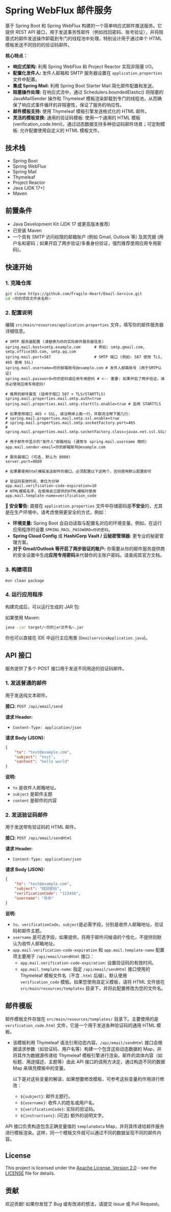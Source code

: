 # Spring WebFlux 邮件服务

基于 Spring Boot 和 Spring WebFlux 构建的一个简单响应式邮件推送服务。它提供 REST API 接口，用于发送事务性邮件（例如找回密码、账号验证），并将阻塞式的邮件发送操作卸载到专门的线程池中处理。特别设计用于通过单个 HTML 模板发送不同目的的验证码邮件。

**核心特点：**

*   **响应式架构:** 利用 Spring WebFlux 和 Project Reactor 实现非阻塞 I/O。
*   **配置化发件人:** 发件人邮箱和 SMTP 服务器设置在 `application.properties` 文件中配置。
*   **集成 Spring Mail:** 利用 Spring Boot Starter Mail 简化邮件配置和发送。
*   **阻塞操作处理:** 在响应式流中，通过 Schedulers.boundedElastic() 将阻塞的 JavaMailSender 操作和 Thymeleaf 模板渲染卸载到专门的线程池，从而确保了响应式事件循环的非阻塞性，保证了服务的响应性。
*   **邮件模板支持:** 使用 Thymeleaf 模板引擎发送格式化的 HTML 邮件。
*   **灵活的模板变换:** 通用的验证码模板: 使用一个通用的 HTML 模板(verification_code.html)，通过动态数据支持多种验证码邮件场景；可定制模板: 允许配置使用自定义的 HTML 模板文件。

## 技术栈

*   Spring Boot
*   Spring WebFlux
*   Spring Mail
*   Thymeleaf
*   Project Reactor
*   Java (JDK 17+)
*   Maven

## 前置条件

*   Java Development Kit (JDK 17 或更高版本推荐)
*   已安装 Maven
*   一个具有 SMTP 访问权限的邮箱账户 (例如 Gmail, Outlook 等) 及其凭据 (用户名和密码；如果开启了两步验证/多重身份验证，强烈推荐使用应用专用密码)。

## 快速开始

### 1. 克隆仓库

```bash
git clone https://github.com/Fragile-Heart/Email-Service.git
cd <你的项目文件夹名称>
```

### 2. 配置说明

编辑 `src/main/resources/application.properties` 文件，填写你的邮件服务器详细信息。

```properties
# SMTP 服务器配置 (请替换为你的实际邮件服务器信息)
spring.mail.host=smtp.example.com      # 例如: smtp.gmail.com, smtp.office365.com, smtp.qq.com
spring.mail.port=587                   # SMTP 端口 (例如: 587 使用 TLS, 465 使用 SSL)
spring.mail.username=你的邮箱账号@example.com # 发件人邮箱账号 (用于SMTP认证)
spring.mail.password=你的密码或应用专用密码 # <-- 重要: 如果开启了两步验证，请务必使用应用专用密码!

# 推荐的邮件属性 (适用于端口 587 + TLS/STARTTLS)
spring.mail.properties.mail.smtp.auth=true
spring.mail.properties.mail.smtp.starttls.enable=true # 启用 STARTTLS

# 如果使用端口 465 + SSL, 请注释掉上面一行，并取消注释下面几行:
# spring.mail.properties.mail.smtp.ssl.enable=true
# spring.mail.properties.mail.smtp.socketFactory.port=465
# spring.mail.properties.mail.smtp.socketFactory.class=javax.net.ssl.SSLSocketFactory

# 用于邮件中显示的"发件人"邮箱地址 (通常与 spring.mail.username 相同)
app.mail.sender-email=你的邮箱账号@example.com

# 服务器端口 (可选, 默认为 8080)
server.port=8080

# 如果要使用html模板发送邮件的接口，必须配置以下这两个，否则使用默认配置即可

# 验证码有效时间，单位为分钟
app.mail.verification-code-expiration=10
# HTML模板名字，在使用自己提供的HTML模板时使用
app.mail.template-name=verification_code
```

**🔐 安全警告:** 直接在 `application.properties` 文件中存储密码是**不安全**的，尤其是在生产环境中。请考虑使用更安全的方式，例如：
*   **环境变量:** Spring Boot 会自动读取与配置名对应的环境变量。例如，在运行应用程序时设置 `SPRING_MAIL_PASSWORD=你的密码`。
*   **Spring Cloud Config** 或 **HashiCorp Vault / 云秘密管理器:** 更专业的秘密管理方案。
*   **对于 Gmail/Outlook 等开启了两步验证的账户:** 你需要从你的邮件服务提供商的安全设置中生成**应用专用密码**来代替你的主账户密码。请查阅其官方文档。

### 3. 构建项目


```bash
mvn clean package
```

### 4. 运行应用程序

构建完成后，可以运行生成的 JAR 包:

如果使用 Maven:

```bash
java -jar target/<你的jar文件名>.jar
```

你也可以直接在 IDE 中运行主应用类 (`EmailserviceApplication.java`)。

## API 接口

服务提供了多个 POST 接口用于发送不同用途的验证码邮件。

### 1. 发送普通的邮件

用于发送纯文本邮件。

**接口:** `POST /api/email/send`

**请求 Header:**
*   `Content-Type: application/json`

**请求 Body (JSON):**

```json
{
    "to": "test@example.com",
    "subject": "test",
    "content": "hello world"
}
```

**说明:**
*   `to` 是收件人邮箱地址。
*   `subject` 是邮件主题
*   `content` 是邮件的内容

### 2. 发送验证码邮件

用于发送带有验证码的 HTML 邮件。

**接口:** `POST /api/email/sendHtml`

**请求 Header:**
*   `Content-Type: application/json`

**请求 Body (JSON):**

```json
{
    "to": "test@example.com",
    "subject": "找回密码",
    "verificationCode": "123456",
    "username": "玖玖"
}
```

**说明:**
*   `to`、`verificationCode`、`subject`是必需字段，分别是收件人邮箱地址，验证码和邮件主题。
*   `username` 是可选字段，如果提供，将用于邮件问候语的个性化，不提供则默认为收件人邮箱地址。
*   `app.mail.verification-code-expiration` 和 `app.mail.template-name` 配置项主要用于 `/api/email/sendHtml` 接口：
    *   `app.mail.verification-code-expiration`: 设置验证码的有效时间。
    *   `app.mail.template-name`: 指定 `/api/email/sendHtml` 接口使用的 Thymeleaf 模板文件名（不含 `.html` 后缀）。默认使用 `verification_code` 模板。如果您使用自定义模板，请将 HTML 文件放在 `src/main/resources/templates` 目录下，并将此配置修改为您的文件名。


## 邮件模板

邮件模板文件存放在 `src/main/resources/templates/` 目录下。主要使用的是 `verification_code.html` 文件，它是一个用于发送各种验证码的通用 HTML 模板。

*   该模板利用 Thymeleaf 语法引用动态内容。`/api/email/sendHtml` 接口会根据请求参数（如验证码、用户名等）构建一个包含这些动态数据的 Map，并将其作为数据源传递给 Thymeleaf 模板引擎进行渲染。邮件的具体内容（如标题、用途描述、主题等）由此 API 接口的调用方决定，通过构造不同的数据 Map 来填充模板中的变量。

    以下是对这些变量的解读，如果想要修改模板，可参考这些变量的作用进行修改：
    *   `${subject}`: 邮件主题行。
    *   `${username}`: 收件人的姓名或用户名。
    *   `${verificationCode}`: 实际的验证码。
    *   `${instructions}`: (可选) 额外的说明文字。

API 接口负责构造包含正确变量值的 `templateData` Map，并将其传递给邮件服务进行模板渲染。这样，同一个模板文件就可以通过不同的数据呈现不同的邮件内容。
## License

This project is licensed under the [Apache License, Version 2.0](https://www.apache.org/licenses/LICENSE-2.0) - see the [LICENSE](LICENSE) file for details.

## 贡献

欢迎贡献! 如果你发现了 Bug 或有改进的想法，请提交 Issue 或 Pull Request。
